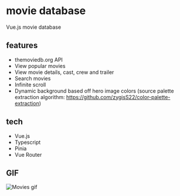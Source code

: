 # movie database

Vue.js movie database 

## features

- themoviedb.org API 
- View popular movies
- View movie details, cast, crew and trailer
- Search movies
- Infinite scroll
- Dynamic background based off hero image colors
(source palette extraction algorithm: https://github.com/zygisS22/color-palette-extraction)

## tech

- Vue.js
- Typescript
- Pinia
- Vue Router

## GIF
![Movies gif](movies.gif)
